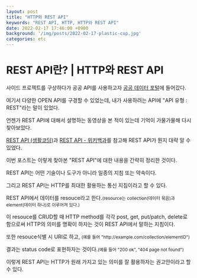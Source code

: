 ```yaml
---
layout: post
title: "HTTP와 REST API"
keywords: "REST API, HTTP, HTTP와 REST API"
date: 2022-02-17 17:46:00 +0900
background: '/img/posts/2022-02-17-plastic-cup.jpg'
categories: etc
---
```


<h1>REST API란? | HTTP와 REST API</h1>
<p>사이드 프로젝트를 구상하다가 공공 API를 사용하고자 <a href="https://www.data.go.kr/" target="_blank">공공 데이터 포털</a>에 들어갔다.</p>
<p>여기서 다양한 OPEN API를 구경할 수 있었는데, 내가 사용하려는 API에 "API 유형 : REST"라는 말이 있었다.</p>
<p>언젠가 REST API에 대해서 설명하는 동영상을 본 적이 있는데 기억이 가물가물해 다시 찾아보았다.</p>
<p><a href="https://www.youtube.com/watch?v=PmY3dWcCxXI" target="_blank">REST API (생활코딩)</a>과 <a href="https://ko.wikipedia.org/wiki/REST" target="_blank">REST API - 위키백과</a>를 참고해 REST API가 뭔지 대략 알 수 있었다.</p>
<p>이번 포스트는 이렇게 찾아본 "REST API"에 대한 내용을 간략히 정리한 것이다.</p>
<p>REST API는 어떤 기술이나 도구가 아니라 일종의 지침 또는 약속이다.</p>
<p>그리고 REST API는 HTTP를 최대한 활용하는 통신 지침이라고 할 수 있다.</p>
<p>REST API에서 데이터를 resouce라고 한다.<small>(resource는 collection(데이터 묶음)과 element(데이터 하나)로 이루어져 있다.)</small></p>
<p>이 resouce를 CRUD할 때 HTTP method를 각각 post, get, put/patch, delete로 함으로써 HTTP의 의미를 명확이 하자는 것이 REST API에서 말하는 지침이다.</p>
<p>또한 resouce식별 시 URI로 하고, <small>(예를 들어 "http://example.com/collection/elementID")</small></p>
<p>결과는 status code로 표현하자는 것이다.<small>(예를 들어 "200 ok", "404 page not found")</small></p>
<P>이렇게 REST API는 HTTP가 원래 가지고 있는 의미를 잘 활용하자는 권고안이라고 할 수 있다.</P>
